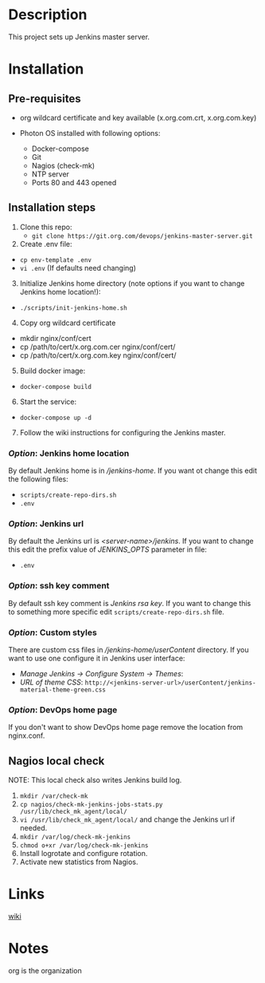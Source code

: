 # Description

This project sets up Jenkins master server.

# Installation

## Pre-requisites

* org wildcard certificate and key available (x.org.com.crt, x.org.com.key)

* Photon OS installed with following options:
  * Docker-compose
  * Git
  * Nagios (check-mk)
  * NTP server
  * Ports 80 and 443 opened

## Installation steps

1. Clone this repo:
   * ```git clone https://git.org.com/devops/jenkins-master-server.git```
2. Create .env file:
  * ```cp env-template .env```
  * ```vi .env``` (If defaults need changing)
3. Initialize Jenkins home directory (note options if you want to change Jenkins home location!):
  * ```./scripts/init-jenkins-home.sh```
4. Copy org wildcard certificate
  * mkdir nginx/conf/cert
  * cp /path/to/cert/x.org.com.cer nginx/conf/cert/
  * cp /path/to/cert/x.org.com.key nginx/conf/cert/
5. Build docker image:
  * ```docker-compose build```
6. Start the service:
  * ```docker-compose up -d```
7. Follow the wiki instructions for configuring the Jenkins master.

### *Option*: Jenkins home location
By default Jenkins home is in */jenkins-home*. If you want ot change this edit the following files:
  * ```scripts/create-repo-dirs.sh```
  * ```.env```

### *Option*: Jenkins url
By default the Jenkins url is *\<server-name\>/jenkins*. If you want to change this edit the prefix value of *JENKINS_OPTS* parameter in file:
  * ```.env```

### *Option*: ssh key comment
By default ssh key comment is *Jenkins rsa key*. If you want to change this to something more specific edit ```scripts/create-repo-dirs.sh``` file.

### *Option*: Custom styles
There are custom css files in */jenkins-home/userContent* directory. If you want to use one configure it in Jenkins user interface:
  * _Manage Jenkins -> Configure System -> Themes_:
  * _URL of theme CSS_: ```http://<jenkins-server-url>/userContent/jenkins-material-theme-green.css```

### *Option*: DevOps home page
If you don't want to show DevOps home page remove the location from nginx.conf.


## Nagios local check
NOTE: This local check also writes Jenkins build log.
  1. ```mkdir /var/check-mk```
  2. ```cp nagios/check-mk-jenkins-jobs-stats.py /usr/lib/check_mk_agent/local/```
  3. ```vi /usr/lib/check_mk_agent/local/``` and change the Jenkins url if needed.
  4. ```mkdir /var/log/check-mk-jenkins```
  5. ```chmod o+xr /var/log/check-mk-jenkins```
  6. Install logrotate and configure rotation.
  7. Activate new statistics from Nagios.

# Links

[wiki](http://wiki.org.com/confluence/display/DEVOPS/DevOps+Adm+-+Jenkins+Master+Setup)

# Notes
org is the organization
